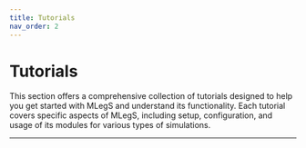 ```yaml
---
title: Tutorials
nav_order: 2
---
```


# Tutorials

This section offers a comprehensive collection of tutorials designed to help you get started with MLegS and understand its functionality. Each tutorial covers specific aspects of MLegS, including setup, configuration, and usage of its modules for various types of simulations.

---